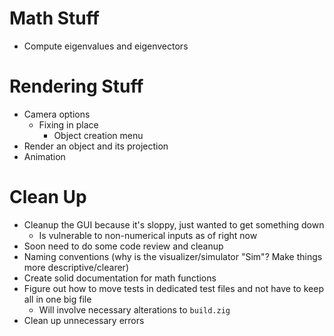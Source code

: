 # Math Stuff
- Compute eigenvalues and eigenvectors

# Rendering Stuff
- Camera options
    - Fixing in place
        - Object creation menu
- Render an object and its projection
- Animation

# Clean Up
- Cleanup the GUI because it's sloppy, just wanted to get something down
    - Is vulnerable to non-numerical inputs as of right now
- Soon need to do some code review and cleanup
- Naming conventions (why is the visualizer/simulator "Sim"? Make things more descriptive/clearer)
- Create solid documentation for math functions
- Figure out how to move tests in dedicated test files and not have to keep all in one big file
    - Will involve necessary alterations to `build.zig`
- Clean up unnecessary errors